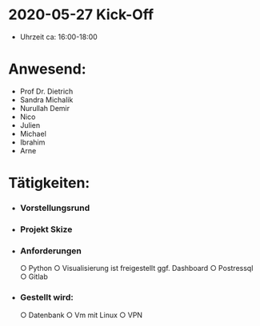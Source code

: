 # 2020-05-27 Kick-Off
- Uhrzeit ca: 16:00-18:00

# Anwesend:

  - Prof Dr. Dietrich
  - Sandra Michalik
  - Nurullah Demir
  - Nico
 - Julien
 - Michael
 - Ibrahim
 - Arne
  
# Tätigkeiten:
- ### Vorstellungsrund
- ### Projekt Skize
- ### Anforderungen
  ○ Python
  ○ Visualisierung ist freigestellt ggf. Dashboard
  ○ Postressql
  ○ Gitlab
- ### 	Gestellt wird:
   	○ Datenbank
	○ Vm mit Linux
	○ VPN